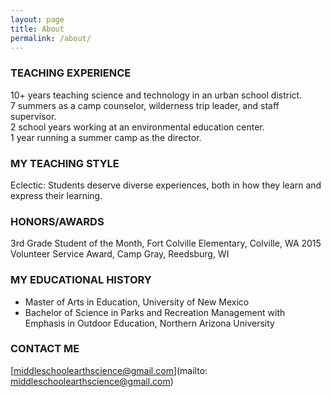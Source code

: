 ```yaml
---
layout: page
title: About
permalink: /about/
---
```


### TEACHING EXPERIENCE
10+ years teaching science and technology in an urban school district.  
7 summers as a camp counselor, wilderness trip leader, and staff supervisor.  
2 school years working at an environmental education center.  
1 year running a summer camp as the director.  

### MY TEACHING STYLE
Eclectic: Students deserve diverse experiences, both in how they learn and express their learning.

### HONORS/AWARDS
3rd Grade Student of the Month, Fort Colville Elementary, Colville, WA
2015 Volunteer Service Award, Camp Gray, Reedsburg, WI

### MY EDUCATIONAL HISTORY
* Master of Arts in Education, University of New Mexico  
* Bachelor of Science in Parks and Recreation Management with Emphasis in Outdoor Education, Northern Arizona University

### CONTACT ME

[middleschoolearthscience@gmail.com](mailto: middleschoolearthscience@gmail.com)
